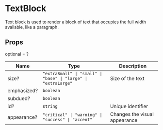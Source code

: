 # TextBlock

Text block is used to render a block of text that occupies the full width available, like a paragraph.

## Props
optional = ?

| Name | Type | Description |
| --- | --- | --- |
| size? | <code>"extraSmall" &#124; "small" &#124; "base" &#124; "large" &#124; "extraLarge"</code> | Size of the text  |
| emphasized? | <code>boolean</code> |  |
| subdued? | <code>boolean</code> |  |
| id? | <code>string</code> | Unique identifier  |
| appearance? | <code>"critical" &#124; "warning" &#124; "success" &#124; "accent"</code> | Changes the visual appearance  |